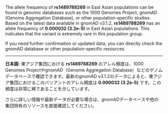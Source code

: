 The allele frequency of **rs1489788269** in East Asian populations can be found in genomic databases such as the 1000 Genomes Project, gnomAD (Genome Aggregation Database), or other population-specific studies. Based on the latest data available in gnomAD v3.1.2, **rs1489788269** has an allele frequency of **0.000032 (3.2e-5)** in East Asian populations. This indicates that the variant is extremely rare in this population group.

If you need further confirmation or updated data, you can directly check the gnomAD database or other population-specific resources.

---

**日本語:**
東アジア集団における **rs1489788269** のアレル頻度は、1000 Genomes ProjectやgnomAD（Genome Aggregation Database）などのゲノムデータベースで確認できます。最新のgnomAD v3.1.2のデータによると、東アジア集団におけるこのバリアントのアレル頻度は **0.000032 (3.2e-5)** です。この頻度は非常に稀であることを示しています。

さらに詳しい情報や最新データが必要な場合は、gnomADデータベースや他の集団特有のリソースを直接確認してください。